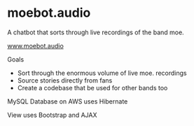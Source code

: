 # moebot.audio
A chatbot that sorts through live recordings of the band moe.

www.moebot.audio

Goals
 - Sort through the enormous volume of live moe. recordings
 - Source stories directly from fans
 - Create a codebase that be used for other bands too

MySQL Database on AWS uses Hibernate

View uses Bootstrap and AJAX
